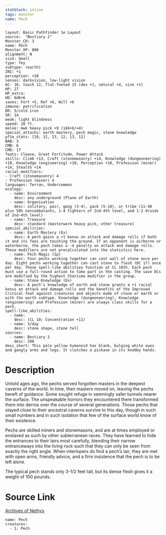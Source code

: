 ```yaml
---
statblock: inline
tags: monster
name: Pech
---
```

```statblock
layout: Basic Pathfinder 1e Layout
source:  "Bestiary 2"
Monster_CR: 3
name: Pech
Monster_XP: 800
alignment: N
size: Small
type: fey
subtype: (earth)
INI: +1
perception: +10
senses: darkvision, low-light vision
AC: 16, touch 12, flat-footed 15 (dex +1, natural +4, size +1)
HP: 27
HP_extra: 
HD: 6d6+6
saves: Fort +5, Ref +6, Will +6
immune: petrification
DR: 5/cold iron
SR: 14
weak: light blindness
speed: 20 ft.
melee: mwk heavy pick +9 (1d4+6/×4)
special_attacks: earth mastery, pech magic, stone knowledge
pf1e_stats: [19, 12, 13, 12, 13, 12]
BAB: 3
CMB: 6
CMD: 17
feats: Cleave, Great Fortitude, Power Attack
skills: Climb +13, Craft (stonemasonry) +14, Knowledge (dungeoneering) +10, Knowledge (engineering) +10, Perception +10, Profession (miner) +14, Stealth +14
racial_modifiers:
- Craft (stonemasonry) 4
- Profession (miner) 4
languages: Terran, Undercommon
ecology:
  - name: Environment
    desc: any underground (Plane of Earth)
  - name: Organisation
    desc: solitary, pair, gang (3-4), pack (5-10), or tribe (11-40 plus 50% noncombatants, 1-4 fighters of 2nd-4th level, and 1-2 druids of 2nd-4th level)
  - name: Treasure
    desc: standard (masterwork heavy pick, other treasure)
special_abilities:
  - name: Earth Mastery (Ex)
    desc: A pech gains a +1 bonus on attack and damage rolls if both it and its foes are touching the ground. If an opponent is airborne or waterborne, the pech takes a -4 penalty on attack and damage rolls. These modifiers are not precalculated into the statistics here.
  - name: Pech Magic (Sp)
    desc: Four pechs working together can cast wall of stone once per day. Eight pechs working together can cast stone to flesh (DC 17) once per day. These spell-like abilities function at CL 10th. Each pech must use a full-round action to take part in the casting. The save DCs are modified by the highest Charisma modifier in the group.
  - name: Stone Knowledge (Ex)
    desc: A pech’s knowledge of earth and stone grants a +1 racial bonus on attack and damage rolls and the benefits of the Improved Critical feat against creatures and objects made of stone or earth or with the earth subtype. Knowledge (dungeoneering), Knowledge (engineering) and Profession (miner) are always class skills for a pech.
spell-like_abilities:
  - name:
    desc: (CL 10; Concentration +11)
  - name: 3/day
    desc: stone shape, stone tell
sources:
  - name: Bestiary 2
    desc: 206
desc_short: This pale yellow humanoid has blank, bulging white eyes and gangly arms and legs. It clutches a pickaxe in its knobby hands.
```
# Description
Untold ages ago, the pechs served forgotten masters in the deepest caverns of the world. In time, their masters moved on, leaving the pechs bereft of guidance. Some sought refuge in seemingly safer tunnels nearer the surface. The unspeakable horrors they encountered there transformed them into derros over the course of several generations. Those pechs that stayed close to their ancestral caverns survive to this day, though in such small numbers and in such isolation that few of the surface world know of their existence.

Pechs are skilled miners and stonemasons, and are at times employed or enslaved as such by other subterranean races. They have learned to hide the entrances to their lairs most carefully, blending their narrow entranceways into the living rock such that they can only be seen from exactly the right angle. When interlopers do find a pech’s lair, they are met with open arms, friendly advice, and a firm insistence that the pech is to be left alone.

The typical pech stands only 3-1/2 feet tall, but its dense flesh gives it a weight of 100 pounds.
# Source Link
[Archives of Nethys](https://aonprd.com/MonsterDisplay.aspx?ItemName=Pech)
```encounter-table
name: Pech
creatures:
  - 1: Pech
```
